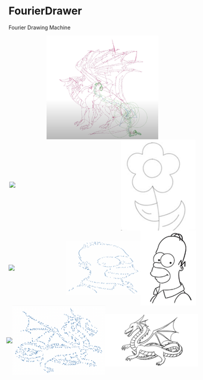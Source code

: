 # FourierDrawer
Fourier Drawing Machine

<div style="display: flex; justify-content: center; align-items: center; margin: 0; padding: 0;">
    <img src="images/chad.jpg" width="300" style="margin: 0; padding: 0;">
</div>

<div style="display: flex; justify-content: center; align-items: center; margin: 0; padding: 0;">
    <img src="images/output1.gif" width="300" style="margin: 0; padding: 0;">
    <img src="images/image1.jpg" width="200" style="margin: 0; padding: 0;">
</div>

<div style="display: flex; justify-content: center; align-items: center; margin: 0; padding: 0;">
    <img src="images/output2.gif" width="300" style="margin: 0; padding: 0;">
    <img src="images/point2.jpg" width="200" style="margin: 0; padding: 0;">
    <img src="images/image2.jpg" width="150" style="margin: 0; padding: 0;">
</div>

<div style="display: flex; justify-content: center; align-items: center; margin: 0; padding: 0;">
    <img src="images/output3.gif" width="300" style="margin: 0; padding: 0;">
    <img src="images/point3.jpg" width="250" style="margin: 0; padding: 0;">
    <img src="images/image3.jpg" width="250" style="margin: 0; padding: 0;">
</div>




